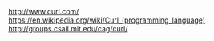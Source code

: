 http://www.curl.com/
https://en.wikipedia.org/wiki/Curl_(programming_language)
http://groups.csail.mit.edu/cag/curl/
